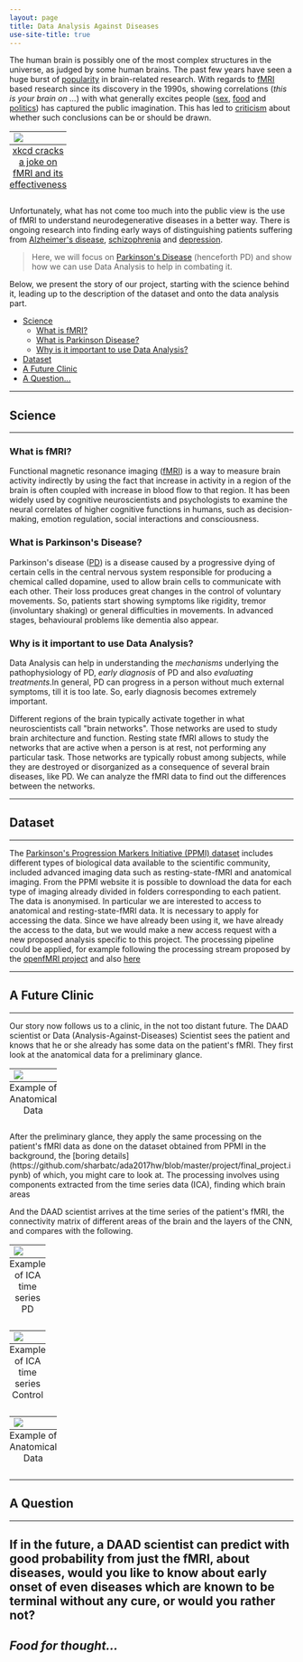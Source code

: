 ```yaml
---
layout: page
title: Data Analysis Against Diseases
use-site-title: true
---
```

The human brain is possibly one of the most complex structures in the universe, as judged by some human brains. The past few years have seen a huge burst of [popularity](https://www.sciencedaily.com/releases/2017/04/170420093736.htm) in brain-related research. With regards to [fMRI](#fmri) based research since its discovery in the 1990s, showing correlations (_this is your brain on ..._) with what generally excites people ([sex](https://www.ncbi.nlm.nih.gov/pmc/articles/PMC4782579/), [food](http://journals.plos.org/plosone/article?id=10.1371/journal.pone.0131727) and [politics](https://www.nature.com/articles/srep39589)) has captured the public imagination. This has led to [criticism](https://www.newyorker.com/news/news-desk/neuroscience-fiction) about whether such conclusions can be or should be drawn.

<table align="center">
  <caption align="bottom"><a href="https://xkcd.com/1453/">xkcd cracks a joke on fMRI and its effectiveness</a></caption>
  <tr><td><img class="image" src = "img/fmri.png"></td></tr>
</table>

Unfortunately, what has not come too much into the public view is the use of fMRI to understand neurodegenerative diseases in a better way. There is ongoing research into finding early ways of distinguishing patients suffering from  [Alzheimer's disease](https://www.ncbi.nlm.nih.gov/pubmed/20541837), [schizophrenia](https://rd.springer.com/chapter/10.1007/978-3-319-02913-9_52) and [depression](https://peerj.com/preprints/412.pdf).

>Here, we will focus on [Parkinson's Disease](#pd) (henceforth PD) and show how we can use Data Analysis to help in combating it.

Below, we present the story of our project, starting with the science behind it, leading up to the description of the dataset and onto the data analysis part.
* [Science](#thescience)
  * [What is fMRI?](#fmri)
  * [What is Parkinson Disease?](#pd)
  * [Why is it important to use Data Analysis?](#ytho)
* [Dataset](#thedataset)
* [A Future Clinic](#afutureclinic)
* [A Question...](#aquestion)

---
<a name="thescience"></a>
## Science
---
<a name="fmri"></a>
### What is fMRI?
Functional magnetic resonance imaging ([fMRI](https://en.wikipedia.org/wiki/Functional_magnetic_resonance_imaging)) is a way to measure brain activity indirectly by using the fact that increase in activity in a region of the brain is often coupled with increase in blood flow to that region. It has been widely used by cognitive neuroscientists and psychologists to examine the neural correlates of higher cognitive functions in humans, such as decision-making, emotion regulation, social interactions and consciousness.

<a name="pd"></a>
### What is Parkinson's Disease?
Parkinson's disease ([PD](https://en.wikipedia.org/wiki/Parkinson%27s_disease)) is a disease caused by a progressive dying of certain cells in the central nervous system responsible for producing a chemical called dopamine, used to allow brain cells to communicate with each other. Their loss produces great changes in the control of voluntary movements. So, patients start showing symptoms like rigidity, tremor (involuntary shaking) or general difficulties in movements. In advanced stages, behavioural problems like dementia also appear.

<a name="ytho"></a>
### Why is it important to use Data Analysis?
Data Analysis can help in understanding the _mechanisms_ underlying the pathophysiology of PD, _early diagnosis_ of PD and also _evaluating treatments_.In general, PD can progress in a person without much external symptoms, till it is too late. So, early diagnosis becomes extremely important.

Different regions of the brain typically activate together in what neuroscientists call "brain networks". Those networks are used to study brain architecture and function. Resting state fMRI allows to study the networks that are active when a person is at rest, not performing any particular task. Those networks are typically robust among subjects, while they are destroyed or disorganized as a consequence of several brain diseases, like PD. We can analyze the fMRI data to find out the differences between the networks.

---
<a name="thedataset"></a>
## Dataset
---
The [Parkinson's Progression Markers Initiative (PPMI) dataset](http://www.ppmi-info.org/) includes different types of biological data available to the scientific community, included advanced imaging data such as resting-state-fMRI and anatomical imaging. From the PPMI website it is possible to download the data for each type of imaging already divided in folders corresponding to each patient. The data is anonymised. In particular we are interested to access to anatomical and resting-state-fMRI data. It is necessary to apply for accessing the data. Since we have already been using it, we have already the access to the data, but we would make a new access request with a new proposed analysis specific to this project.
The processing pipeline could be applied, for example following the processing stream proposed by the [openfMRI project](https://openfmri.org/data-processing-stream/) and also [here](https://github.com/poldrack/openfmri)

---
<a name="afutureclinic"></a>
## A Future Clinic
---
Our story now follows us to a clinic, in the not too distant future. The DAAD scientist or Data (Analysis-Against-Diseases) Scientist sees the patient and knows that he or she already has some data on the patient's fMRI. They first look at the anatomical data for a preliminary glance.
<table align="center">
  <caption align="bottom">Example of Anatomical Data</caption>
  <tr><td><img class="image" src = "img/anatomical.png"></td></tr>
</table>
After the preliminary glance, they apply the same processing on the patient's fMRI data as done on the dataset obtained from PPMI in the background, the [boring details](https://github.com/sharbatc/ada2017hw/blob/master/project/final_project.ipynb) of which, you might care to look at. The processing involves using components extracted from the time series data (ICA), finding which brain areas

And the DAAD scientist arrives at the time series of the patient's fMRI, the connectivity matrix of different areas of the brain and the layers of the CNN, and compares with the following.
<table align="center">
  <caption align="bottom">Example of ICA time series PD</caption>
  <tr><td><img class="image" src = "img/timecoursesPD.png"></td></tr>
</table>
<table align="center">
  <caption align="bottom">Example of ICA time series Control</caption>
  <tr><td><img class="image" src = "img/timecoursesControl.png"></td></tr>
</table>
<table align="center">
  <caption align="bottom">Example of Anatomical Data</caption>
  <tr><td><img class="image" src = "img/graphs.png"></td></tr>
</table>

---
<a name="aquestion"></a>
## A Question
---
If in the future, a DAAD scientist can predict with good probability from just the fMRI, about diseases, would you like to know about early onset of even diseases which are known to be terminal without any cure, or would you rather not?
---
_Food for thought..._
---


<!-- Uncomment the following to get blog posts, not needed for ADA -->

<!-- <div class="posts-list">
  {% for post in paginator.posts %}
  <article class="post-preview">
    <a href="{{ post.url | prepend: site.baseurl }}">
	  <h2 class="post-title">{{ post.title }}</h2>

	  {% if post.subtitle %}
	  <h3 class="post-subtitle">
	    {{ post.subtitle }}
	  </h3>
	  {% endif %}
    </a>

    <p class="post-meta">
      Posted on {{ post.date | date: "%B %-d, %Y" }}
    </p>

    <div class="post-entry-container">
      {% if post.image %}
      <div class="post-image">
        <a href="{{ post.url | prepend: site.baseurl }}">
          <img src="{{ post.image }}">
        </a>
      </div>
      {% endif %}
      <div class="post-entry">
        {{ post.excerpt | strip_html | xml_escape | truncatewords: site.excerpt_length }}
        {% assign excerpt_word_count = post.excerpt | number_of_words %}
        {% if post.content != post.excerpt or excerpt_word_count > site.excerpt_length %}
          <a href="{{ post.url | prepend: site.baseurl }}" class="post-read-more">[Read&nbsp;More]</a>
        {% endif %}
      </div>
    </div>

    {% if post.tags.size > 0 %}
    <div class="blog-tags">
      Tags:
      {% if site.link-tags %}
      {% for tag in post.tags %}
      <a href="{{ site.baseurl }}/tag/{{ tag }}">{{ tag }}</a>
      {% endfor %}
      {% else %}
        {{ post.tags | join: ", " }}
      {% endif %}
    </div>
    {% endif %}

   </article>
  {% endfor %}
</div>

{% if paginator.total_pages > 1 %}
<ul class="pager main-pager">
  {% if paginator.previous_page %}
  <li class="previous">
    <a href="{{ paginator.previous_page_path | prepend: site.baseurl | replace: '//', '/' }}">&larr; Newer Posts</a>
  </li>
  {% endif %}
  {% if paginator.next_page %}
  <li class="next">
    <a href="{{ paginator.next_page_path | prepend: site.baseurl | replace: '//', '/' }}">Older Posts &rarr;</a>
  </li>
  {% endif %}
</ul>
{% endif %} -->
